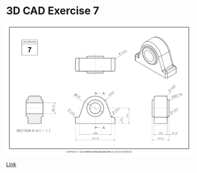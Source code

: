 # 3D CAD Exercise 7

![Image](exercise7.png) 

[Link](https://studycadcam.blogspot.com/2020/08/3d-cad-exercises-7.html)
